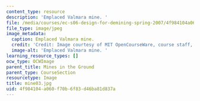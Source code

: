 ```yaml
---
content_type: resource
description: 'Emplaced Valmara mine. '
file: /media/courses/ec-s06-design-for-demining-spring-2007/4f984104a060f70b6f83d46ba81d837a_mine03.jpg
file_type: image/jpeg
image_metadata:
  caption: Emplaced Valmara mine.
  credit: 'Credit: Image courtesy of MIT OpenCourseWare, course staff, and students.'
  image-alt: 'Emplaced Valmara mine. '
learning_resource_types: []
ocw_type: OCWImage
parent_title: Mines in the Ground
parent_type: CourseSection
resourcetype: Image
title: mine03.jpg
uid: 4f984104-a060-f70b-6f83-d46ba81d837a
---
```

